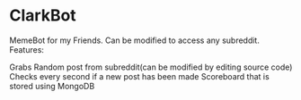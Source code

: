# ClarkBot

MemeBot for my Friends. Can be modified to access any subreddit.
Features:

Grabs Random post from subreddit(can be modified by editing source code)
Checks every second if a new post has been made
Scoreboard that is stored using MongoDB

